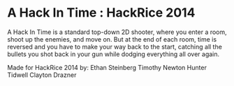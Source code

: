 # A Hack In Time : HackRice 2014

A Hack In Time is a  standard top-down 2D shooter, where you enter a room, shoot up the enemies, and move on. But at the end of each room, time is reversed and you have to make your way back to the start, catching all the bullets you shot back in your gun while dodging everything all over again.

Made for HackRice 2014 by:
Ethan Steinberg
Timothy Newton
Hunter Tidwell 
Clayton Drazner